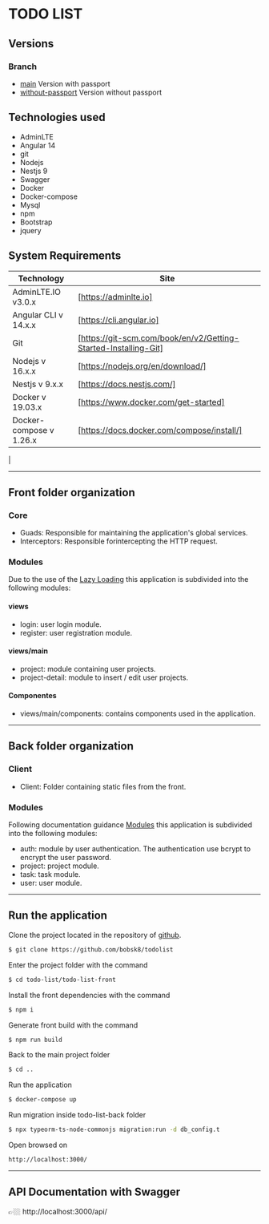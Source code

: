 # TODO LIST

## Versions
### Branch
* [main](https://github.com/bobsk8/todolist) Version with passport
* [without-passport](https://github.com/bobsk8/todolist/tree/without-passport) Version without passport

## Technologies used

* AdminLTE
* Angular 14
* git
* Nodejs
* Nestjs 9
* Swagger
* Docker
* Docker-compose
* Mysql
* npm
* Bootstrap
* jquery

## System Requirements

| Technology | Site |
| ------ | ------ |
| AdminLTE.IO v3.0.x | [https://adminlte.io]
| Angular CLI v 14.x.x | [https://cli.angular.io] |
| Git | [https://git-scm.com/book/en/v2/Getting-Started-Installing-Git] |
| Nodejs v 16.x.x | [https://nodejs.org/en/download/] |
| Nestjs v 9.x.x | [https://docs.nestjs.com/] |
| Docker v 19.03.x | [https://www.docker.com/get-started] |
| Docker-compose v 1.26.x | [https://docs.docker.com/compose/install/] |
|

---

## Front folder organization

### Core
  
 * Guads: Responsible for maintaining the application's global services.
 * Interceptors: Responsible forintercepting the HTTP request. 

### Modules

Due to the use of the [Lazy Loading](https://angular.io/guide/lazy-loading-ngmodules) this application is subdivided into the following modules:

#### views
* login: user login module.
* register: user registration module.

#### views/main
* project: module containing user projects.
* project-detail: module to insert / edit user projects.

#### Componentes
* views/main/components: contains components used in the application.

---

## Back folder organization

### Client
  
 * Client: Folder containing static files from the front. 

### Modules

Following documentation guidance [Modules](https://docs.nestjs.com/modules) this application is subdivided into the following modules:

* auth: module by user authentication. The authentication use bcrypt to encrypt the user password.
* project: project module.
* task: task module.
* user: user module.

---

## Run the application

Clone the project located in the repository of [github](https://github.com/bobsk8/todolist).

```sh
$ git clone https://github.com/bobsk8/todolist
```

Enter the project folder with the command
```sh
$ cd todo-list/todo-list-front
```

Install the front dependencies with the command
```sh
$ npm i
```

Generate front build with the command
```sh
$ npm run build
```

Back to the main project folder
```sh
$ cd ..
```

Run the application
```sh
$ docker-compose up
```

Run migration inside todo-list-back folder
```sh
$ npx typeorm-ts-node-commonjs migration:run -d db_config.t
```

Open browsed on
```sh
http://localhost:3000/
```
---

## API Documentation with Swagger
👉🏼 http://localhost:3000/api/
